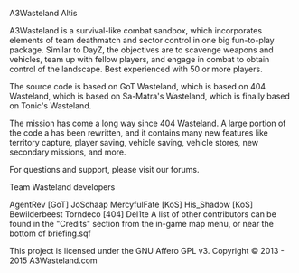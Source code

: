 A3Wasteland Altis

A3Wasteland is a survival-like combat sandbox, which incorporates elements of team deathmatch and sector control in one big fun-to-play package. Similar to DayZ, the objectives are to scavenge weapons and vehicles, team up with fellow players, and engage in combat to obtain control of the landscape. Best experienced with 50 or more players.

The source code is based on GoT Wasteland, which is based on 404 Wasteland, which is based on Sa-Matra's Wasteland, which is finally based on Tonic's Wasteland.

The mission has come a long way since 404 Wasteland. A large portion of the code a has been rewritten, and it contains many new features like territory capture, player saving, vehicle saving, vehicle stores, new secondary missions, and more.

For questions and support, please visit our forums.

Team Wasteland developers

AgentRev
[GoT] JoSchaap
MercyfulFate
[KoS] His_Shadow
[KoS] Bewilderbeest
Torndeco
[404] Del1te
A list of other contributors can be found in the "Credits" section from the in-game map menu, or near the bottom of briefing.sqf

This project is licensed under the GNU Affero GPL v3. Copyright © 2013 - 2015 A3Wasteland.com
